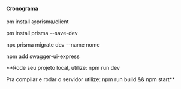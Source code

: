 #### Cronograma

pm install @prisma/client

pm install prisma --save-dev

npx prisma migrate dev --name nome

npm add swagger-ui-express



**Rode seu projeto local, utilize: npm run dev

Pra compilar e rodar o servidor utilize: npm run build && npm start**
